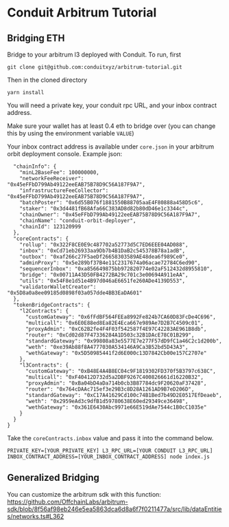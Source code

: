 # Conduit Arbitrum Tutorial

## Bridging ETH
Bridge to your arbitrum l3 deployed with Conduit. To run, first

```
git clone git@github.com:conduitxyz/arbitrum-tutorial.git
```

Then in the cloned directory

```
yarn install
```

You will need a private key, your conduit rpc URL, and your inbox contract address.

Make sure your wallet has at least 0.4 eth to bridge over (you can change this by using the environment variable `VALUE`)

Your inbox contract address is available under `core.json` in your arbitrum orbit deployment console. Example json:

```{
  "chainInfo": {
    "minL2BaseFee": 100000000,
    "networkFeeReceiver": "0x45eFFbD799Ab49122eeEAB75B78D9C56A187F9A7",
    "infrastructureFeeCollector": "0x45eFFbD799Ab49122eeEAB75B78D9C56A187F9A7",
    "batchPoster": "0x6d55B076f1881550B88705aaE4F80888a458D5c6",
    "staker": "0x3d4481fB68Afa66C383AD8d82b80dD46e1c3344c",
    "chainOwner": "0x45eFFbD799Ab49122eeEAB75B78D9C56A187F9A7",
    "chainName": "conduit-orbit-deployer",
    "chainId": 123120999
  },
  "coreContracts": {
    "rollup": "0x322F8CE0E9c487702a52773d5C7ED6EEE04AD088",
    "inbox": "0xCd71eb26933aa9Db7b4B1DaB2c545378B78a1adB",
    "outbox": "0xaf266c27F5aeDf26658303589AE48dea6f989Ce0",
    "adminProxy": "0x5e289bf37B4e11C2317674a06acae72784C6ed90",
    "sequencerInbox": "0xa856649875bb972820774e02aF512432d8955810",
    "bridge": "0x00711A43D50FB4272BA29c701c3e00694A911eAA",
    "utils": "0x54F8e1d51e4B97d046aE6651fe260ADe4139D553",
    "validatorWalletCreator": "0x5D8a0a8ee09185d0898f03a057dde4BB3EaDA601"
  },
  "tokenBridgeContracts": {
    "l2Contracts": {
      "customGateway": "0x6fFdBF564FEEa8992Fe824b7CA60D83FcDe4C696",
      "multicall": "0x6E0E88ed8Ea82E4Eca667e989Ae7D2B7C4509c01",
      "proxyAdmin": "0xC62B2fe4F4F03f542587f4E97C42283AE961B8db",
      "router": "0xCd02d87F47336284A1D503c32B1DAcE78C01B299",
      "standardGateway": "0x99808a83e5577E7e277F57dD9fC1a46C2c1d200b",
      "weth": "0xe39Ab88f8A4777030A534146A9Ca3B52bd5D43A3",
      "wethGateway": "0x5D50985441f2d6E000c13D7842Cb00e157C2707e"
    },
    "l3Contracts": {
      "customGateway": "0xB48E4A4B8EC04c9F1819302FD370f5B3797c638C",
      "multicall": "0xF40412D732d5a2DBF9267C400826661d16220B32",
      "proxyAdmin": "0xBa04bD4aDa714b0cb3B87784dc9F20620aF37428",
      "router": "0x764cDAAc715ef3e29B3c8D28A1261AD9B7eD206D",
      "standardGateway": "0xC17A41629Cd100c74B1Bed7b49D2E0517EfDeaeb",
      "weth": "0x2959eAd3c9dfB1d59780638E60ed29349ce36498",
      "wethGateway": "0x361E6430Abc9971e66E519dAe7544c1B0cC1035e"
    }
  }
}
```

Take the `coreContracts.inbox` value and pass it into the command below.

```
PRIVATE_KEY=[YOUR_PRIVATE_KEY] L3_RPC_URL=[YOUR CONDUIT L3_RPC_URL] INBOX_CONTRACT_ADDRESS=[YOUR_INBOX_CONTRACT_ADDRESS] node index.js
```

## Generalized Bridging
You can customize the arbitrum sdk with this function: https://github.com/OffchainLabs/arbitrum-sdk/blob/8f56af98eb246e5ea5863dca6d8a6f7f0211477a/src/lib/dataEntities/networks.ts#L362

